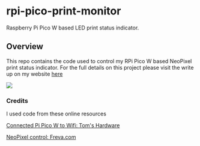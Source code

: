 # rpi-pico-print-monitor
Raspberry Pi Pico W based LED print status indicator. 

## Overview

This repo contains the code used to control my RPi Pico W based NeoPixel print status indicator. For the full
details on this project please visit the write up on my website [here]()

![](https://ethanholleman.com/posts/images/pico-print/print.gif)

### Credits

I used code from these online resources

[Connected Pi Pico W to Wifi: Tom's Hardware](https://www.tomshardware.com/how-to/connect-raspberry-pi-pico-w-to-the-internet)

[NeoPixel control: Freva.com](https://www.freva.com/how-to-control-a-neopixel-led-strip-with-a-raspberry-pi-pico/)
